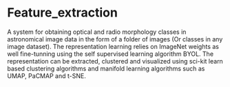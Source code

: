# Feature_extraction
A system for obtaining optical and radio morphology classes in astronomical image data in the form of a folder of images (Or classes in any image dataset). The representation learning relies on ImageNet weights as well fine-tunning using the self supervised learning algorithm BYOL. The representation can be extracted, clustered and visualized using sci-kit learn based clustering algorithms and manifold learning algorithms such as UMAP, PaCMAP and t-SNE.
